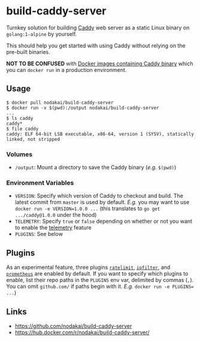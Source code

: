 # build-caddy-server

Turnkey solution for building [Caddy](https://caddyserver.com/) web server as a static Linux binary on `golang:1-alpine` by yourself.

This should help you get started with using Caddy without relying on the pre-built binaries.

**NOT TO BE CONFUSED** with [Docker images containing Caddy binary](https://github.com/mholt/caddy/wiki/Docker-Containers) which you can `docker run` in a production environment.

## Usage

    $ docker pull nodakai/build-caddy-server
    $ docker run -v $(pwd):/output nodakai/build-caddy-server
    ...
    $ ls caddy
    caddy*
    $ file caddy
    caddy: ELF 64-bit LSB executable, x86-64, version 1 (SYSV), statically linked, not stripped

### Volumes

* `/output`: Mount a directory to save the Caddy binary (_e.g._ `$(pwd)`)

### Environment Variables

* `VERSION`: Specify which version of Caddy to checkout and build.  The latest commit from `master` is used by default. _E.g._ you may want to use `docker run -e VERSION=1.0.0 ...` (this translates to `go get .../caddy@1.0.0` under the hood)
* `TELEMETRY`: Specify `true` or `false` depending on whether or not you want to enable the [telemetry](https://caddyserver.com/docs/telemetry) feature
* `PLUGINS`: See below

## Plugins

As an experimental feature, three plugins [`ratelimit`](https://caddyserver.com/docs/http.ratelimit), [`ipfilter`](https://caddyserver.com/docs/http.ipfilter), and [`prometheus`](https://caddyserver.com/docs/http.prometheus) are enabled by default.
If you want to specify which plugins to enable, list their repo paths in the `PLUGINS` env var, delimited by commas (`,`). You can omit `github.com/` if paths begin with it. _E.g._ `docker run -e PLUGINS= ...`)

## Links

* https://github.com/nodakai/build-caddy-server
* https://hub.docker.com/r/nodakai/build-caddy-server/
